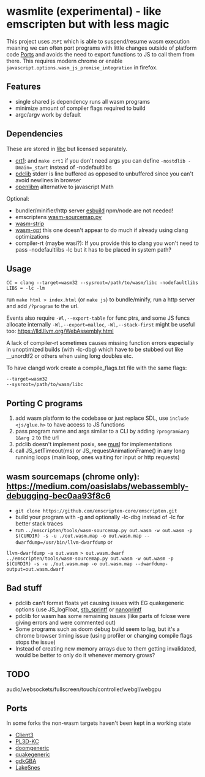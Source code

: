 # wasmlite (experimental) - like emscripten but with less magic

This project uses `JSPI` which is able to suspend/resume wasm execution meaning we can often port programs with little changes outside of platform code [Ports](#Ports) and avoids the need to export functions to JS to call them from there. This requires modern chrome or enable `javascript.options.wasm_js_promise_integration` in firefox.

## Features
- single shared js dependency runs all wasm programs
- minimize amount of compiler flags required to build
- argc/argv work by default

## Dependencies
These are stored in [libc](./libc) but licensed separately.
- [crt1](./libc/crt1.c): and `make crt1` if you don't need args you can define `-nostdlib -Dmain=_start` instead of -nodefaultlibs
- [pdclib](https://github.com/lesleyrs/pdclib) stderr is line buffered as opposed to unbuffered since you can't avoid newlines in browser
- [openlibm](https://github.com/lesleyrs/openlibm) alternative to javascript Math

Optional:
- bundler/minifier/http server [esbuild](https://esbuild.github.io/getting-started/#other-ways-to-install) npm/node are not needed!
- emscriptens [wasm-sourcemap.py](https://github.com/emscripten-core/emscripten)
- [wasm-strip](https://github.com/WebAssembly/wabt)
- [wasm-opt](https://github.com/WebAssembly/binaryen) this one doesn't appear to do much if already using clang optimizations
- compiler-rt (maybe wasi?): If you provide this to clang you won't need to pass -nodefaultlibs -lc but it has to be placed in system path?

## Usage
```
CC = clang --target=wasm32 --sysroot=/path/to/wasm/libc -nodefaultlibs
LIBS = -lc -lm
```
run `make html > index.html` (or `make js`) to bundle/minify, run a http server and add `/?program` to the url.

Events also require `-Wl,--export-table` for func ptrs, and some JS funcs allocate internally `-Wl,--export=malloc`, `-Wl,--stack-first` might be useful too: https://lld.llvm.org/WebAssembly.html

A lack of compiler-rt sometimes causes missing function errors especially in unoptimized builds (with -lc-dbg) which have to be stubbed out like __unordtf2 or others when using long doubles etc.

To have clangd work create a compile_flags.txt file with the same flags:
```
--target=wasm32
--sysroot=/path/to/wasm/libc
```

## Porting C programs
1. add wasm platform to the codebase or just replace SDL, use `include <js/glue.h>` to have access to JS functions
2. pass program name and args similar to a CLI by adding `?program&arg 1&arg 2` to the url
3. pdclib doesn't implement posix, see [musl](https://git.musl-libc.org/cgit/musl/tree/src) for implementations
4. call JS_setTimeout(ms) or JS_requestAnimationFrame() in any long running loops (main loop, ones waiting for input or http requests)

## wasm sourcemaps (chrome only): https://medium.com/oasislabs/webassembly-debugging-bec0aa93f8c6
- `git clone https://github.com/emscripten-core/emscripten.git`
- build your program with -g and optionally -lc-dbg instead of -lc for better stack traces
- run `../emscripten/tools/wasm-sourcemap.py out.wasm -w out.wasm -p $(CURDIR) -s -u ./out.wasm.map -o out.wasm.map --dwarfdump=/usr/bin/llvm-dwarfdump`
or
```
llvm-dwarfdump -a out.wasm > out.wasm.dwarf
../emscripten/tools/wasm-sourcemap.py out.wasm -w out.wasm -p $(CURDIR) -s -u ./out.wasm.map -o out.wasm.map --dwarfdump-output=out.wasm.dwarf
```

## Bad stuff
- pdclib can't format floats yet causing issues with EG quakegeneric options (use JS_logFloat, [stb_sprintf](https://github.com/nothings/stb/blob/master/stb_sprintf.h) or [nanoprintf](https://github.com/charlesnicholson/nanoprintf)
- pdclib for wasm has some remaining issues (like parts of fclose were giving errors and were commented out)
- Some programs such as doom debug build seem to lag, but it's a chrome browser timing issue (using profiler or changing compile flags stops the issue)
- Instead of creating new memory arrays due to them getting invalidated, would be better to only do it whenever memory grows?

## TODO
audio/websockets/fullscreen/touch/controller/webgl/webgpu

## Ports
In some forks the non-wasm targets haven't been kept in a working state
- [Client3](https://github.com/lesleyrs/Client3)
- [PL3D-KC](https://github.com/lesleyrs/PL3D-KC)
- [doomgeneric](https://github.com/lesleyrs/doomgeneric)
- [quakegeneric](https://github.com/lesleyrs/quakegeneric)
- [gdkGBA](https://github.com/lesleyrs/gdkGBA)
- [LakeSnes](https://github.com/lesleyrs/LakeSnes)

